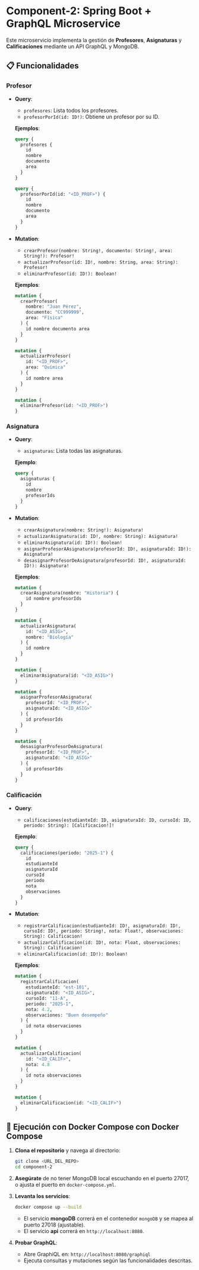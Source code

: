 # Component-2: Spring Boot + GraphQL Microservice

Este microservicio implementa la gestión de **Profesores**, **Asignaturas** y **Calificaciones** mediante un API GraphQL y MongoDB.

## 📋 Funcionalidades

### Profesor

* **Query**:

  * `profesores`: Lista todos los profesores.
  * `profesorPorId(id: ID!)`: Obtiene un profesor por su ID.

  **Ejemplos**:

  ```graphql
  query {
    profesores {
      id
      nombre
      documento
      area
    }
  }

  query {
    profesorPorId(id: "<ID_PROF>") {
      id
      nombre
      documento
      area
    }
  }
  ```

* **Mutation**:

  * `crearProfesor(nombre: String!, documento: String!, area: String!): Profesor!`
  * `actualizarProfesor(id: ID!, nombre: String, area: String): Profesor!`
  * `eliminarProfesor(id: ID!): Boolean!`

  **Ejemplos**:

  ```graphql
  mutation {
    crearProfesor(
      nombre: "Juan Pérez",
      documento: "CC999999",
      area: "Física"
    ) {
      id nombre documento area
    }
  }

  mutation {
    actualizarProfesor(
      id: "<ID_PROF>",
      area: "Química"
    ) {
      id nombre area
    }
  }

  mutation {
    eliminarProfesor(id: "<ID_PROF>")
  }
  ```

### Asignatura

* **Query**:

  * `asignaturas`: Lista todas las asignaturas.

  **Ejemplo**:

  ```graphql
  query {
    asignaturas {
      id
      nombre
      profesorIds
    }
  }
  ```

* **Mutation**:

  * `crearAsignatura(nombre: String!): Asignatura!`
  * `actualizarAsignatura(id: ID!, nombre: String): Asignatura!`
  * `eliminarAsignatura(id: ID!): Boolean!`
  * `asignarProfesorAAsignatura(profesorId: ID!, asignaturaId: ID!): Asignatura!`
  * `desasignarProfesorDeAsignatura(profesorId: ID!, asignaturaId: ID!): Asignatura!`

  **Ejemplos**:

  ```graphql
  mutation {
    crearAsignatura(nombre: "Historia") {
      id nombre profesorIds
    }
  }

  mutation {
    actualizarAsignatura(
      id: "<ID_ASIG>",
      nombre: "Biología"
    ) {
      id nombre
    }
  }

  mutation {
    eliminarAsignatura(id: "<ID_ASIG>")
  }

  mutation {
    asignarProfesorAAsignatura(
      profesorId: "<ID_PROF>",
      asignaturaId: "<ID_ASIG>"
    ) {
      id profesorIds
    }
  }

  mutation {
    desasignarProfesorDeAsignatura(
      profesorId: "<ID_PROF>",
      asignaturaId: "<ID_ASIG>"
    ) {
      id profesorIds
    }
  }
  ```

### Calificación

* **Query**:

  * `calificaciones(estudianteId: ID, asignaturaId: ID, cursoId: ID, periodo: String): [Calificacion!]!`

  **Ejemplo**:

  ```graphql
  query {
    calificaciones(periodo: "2025-1") {
      id
      estudianteId
      asignaturaId
      cursoId
      periodo
      nota
      observaciones
    }
  }
  ```

* **Mutation**:

  * `registrarCalificacion(estudianteId: ID!, asignaturaId: ID!, cursoId: ID!, periodo: String!, nota: Float!, observaciones: String): Calificacion!`
  * `actualizarCalificacion(id: ID!, nota: Float, observaciones: String): Calificacion!`
  * `eliminarCalificacion(id: ID!): Boolean!`

  **Ejemplos**:

  ```graphql
  mutation {
    registrarCalificacion(
      estudianteId: "est-101",
      asignaturaId: "<ID_ASIG>",
      cursoId: "11-A",
      periodo: "2025-1",
      nota: 4.2,
      observaciones: "Buen desempeño"
    ) {
      id nota observaciones
    }
  }

  mutation {
    actualizarCalificacion(
      id: "<ID_CALIF>",
      nota: 4.8
    ) {
      id nota observaciones
    }
  }

  mutation {
    eliminarCalificacion(id: "<ID_CALIF>")
  }
  ```

## 🚀 Ejecución con Docker Compose con Docker Compose

1. **Clona el repositorio** y navega al directorio:

   ```bash
   git clone <URL_DEL_REPO>
   cd component-2
   ```

2. **Asegúrate** de no tener MongoDB local escuchando en el puerto 27017, o ajusta el puerto en `docker-compose.yml`.

3. **Levanta los servicios**:

   ```bash
   docker compose up --build
   ```

   * El servicio **mongoDB** correrá en el contenedor `mongoDB` y se mapea al puerto 27018 (ajustable).
   * El servicio **api** correrá en `http://localhost:8080`.

4. **Probar GraphQL**:

   * Abre GraphiQL en: `http://localhost:8080/graphiql`
   * Ejecuta consultas y mutaciones según las funcionalidades descritas.
